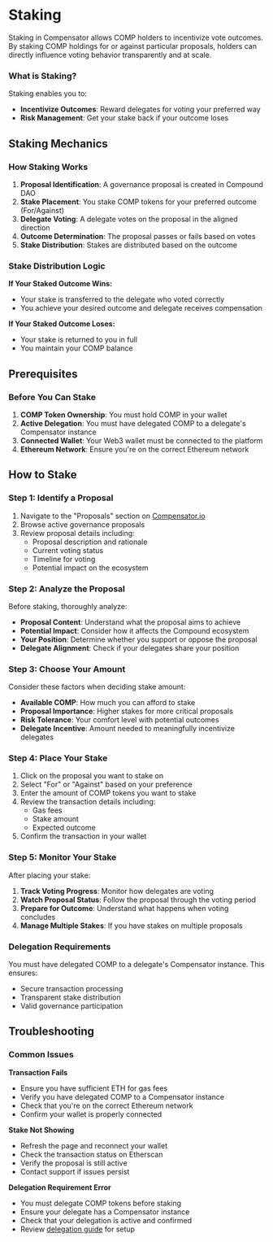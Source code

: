 # Staking

Staking in Compensator allows COMP holders to incentivize vote outcomes. By staking COMP holdings for or against particular proposals, holders can directly influence voting behavior transparently and at scale.

### What is Staking?

Staking enables you to:
- **Incentivize Outcomes**: Reward delegates for voting your preferred way
- **Risk Management**: Get your stake back if your outcome loses

<!-- ![Staking Overview](/img/staking-overview.png)
<p style={{ textAlign: 'center', opacity: 0.7, marginTop: '-6px' }}>
  <em>How staking works in the Compensator governance system</em>
</p> -->

## Staking Mechanics

### How Staking Works

1. **Proposal Identification**: A governance proposal is created in Compound DAO
2. **Stake Placement**: You stake COMP tokens for your preferred outcome (For/Against)
3. **Delegate Voting**: A delegate votes on the proposal in the aligned direction
4. **Outcome Determination**: The proposal passes or fails based on votes
5. **Stake Distribution**: Stakes are distributed based on the outcome

<!-- ![Staking Flow](/img/staking-flow.png)
<p style={{ textAlign: 'center', opacity: 0.7, marginTop: '-6px' }}>
  <em>Complete staking process from proposal to outcome</em>
</p> -->

### Stake Distribution Logic

**If Your Staked Outcome Wins:**
- Your stake is transferred to the delegate who voted correctly
- You achieve your desired outcome and delegate receives compensation

**If Your Staked Outcome Loses:**
- Your stake is returned to you in full
- You maintain your COMP balance

<!-- ![Stake Distribution](/img/stake-distribution.png)
<p style={{ textAlign: 'center', opacity: 0.7, marginTop: '-6px' }}>
  <em>How stakes are distributed based on voting outcomes</em>
</p> -->

## Prerequisites

### Before You Can Stake

1. **COMP Token Ownership**: You must hold COMP in your wallet
2. **Active Delegation**: You must have delegated COMP to a delegate's Compensator instance
3. **Connected Wallet**: Your Web3 wallet must be connected to the platform
4. **Ethereum Network**: Ensure you're on the correct Ethereum network

<!-- ![Staking Prerequisites](/img/staking-prerequisites.png)
<p style={{ textAlign: 'center', opacity: 0.7, marginTop: '-6px' }}>
  <em>Requirements before you can participate in staking</em>
</p> -->

## How to Stake

### Step 1: Identify a Proposal

1. Navigate to the "Proposals" section on [Compensator.io](https://compensator.io)
2. Browse active governance proposals
3. Review proposal details including:
   - Proposal description and rationale
   - Current voting status
   - Timeline for voting
   - Potential impact on the ecosystem

<!-- ![Proposal Browser](/img/proposal-browser.png)
<p style={{ textAlign: 'center', opacity: 0.7, marginTop: '-6px' }}>
  <em>Browsing available governance proposals</em>
</p> -->

### Step 2: Analyze the Proposal

Before staking, thoroughly analyze:
- **Proposal Content**: Understand what the proposal aims to achieve
- **Potential Impact**: Consider how it affects the Compound ecosystem
- **Your Position**: Determine whether you support or oppose the proposal
- **Delegate Alignment**: Check if your delegates share your position

<!-- ![Proposal Analysis](/img/proposal-analysis.png)
<p style={{ textAlign: 'center', opacity: 0.7, marginTop: '-6px' }}>
  <em>Analyzing proposal details and potential impact</em>
</p> -->

### Step 3: Choose Your Amount

Consider these factors when deciding stake amount:
- **Available COMP**: How much you can afford to stake
- **Proposal Importance**: Higher stakes for more critical proposals
- **Risk Tolerance**: Your comfort level with potential outcomes
- **Delegate Incentive**: Amount needed to meaningfully incentivize delegates

<!-- ![Stake Amount Selection](/img/stake-amount-selection.png)
<p style={{ textAlign: 'center', opacity: 0.7, marginTop: '-6px' }}>
  <em>Factors to consider when choosing stake amounts</em>
</p> -->

### Step 4: Place Your Stake

1. Click on the proposal you want to stake on
2. Select "For" or "Against" based on your preference
3. Enter the amount of COMP tokens you want to stake
4. Review the transaction details including:
   - Gas fees
   - Stake amount
   - Expected outcome
5. Confirm the transaction in your wallet

<!-- ![Stake Placement](/img/stake-placement.png)
<p style={{ textAlign: 'center', opacity: 0.7, marginTop: '-6px' }}>
  <em>Placing your stake on a governance proposal</em>
</p> -->

### Step 5: Monitor Your Stake

After placing your stake:
1. **Track Voting Progress**: Monitor how delegates are voting
2. **Watch Proposal Status**: Follow the proposal through the voting period
3. **Prepare for Outcome**: Understand what happens when voting concludes
4. **Manage Multiple Stakes**: If you have stakes on multiple proposals

<!-- ![Stake Monitoring](/img/stake-monitoring.png)
<p style={{ textAlign: 'center', opacity: 0.7, marginTop: '-6px' }}>
  <em>Monitoring your active stakes and voting progress</em>
</p> -->

### Delegation Requirements

You must have delegated COMP to a delegate's Compensator instance. This ensures:
- Secure transaction processing
- Transparent stake distribution
- Valid governance participation

## Troubleshooting

### Common Issues

**Transaction Fails**
- Ensure you have sufficient ETH for gas fees
- Verify you have delegated COMP to a Compensator instance
- Check that you're on the correct Ethereum network
- Confirm your wallet is properly connected

**Stake Not Showing**
- Refresh the page and reconnect your wallet
- Check the transaction status on Etherscan
- Verify the proposal is still active
- Contact support if issues persist

**Delegation Requirement Error**
- You must delegate COMP tokens before staking
- Ensure your delegate has a Compensator instance
- Check that your delegation is active and confirmed
- Review [delegation guide](./delegation) for setup